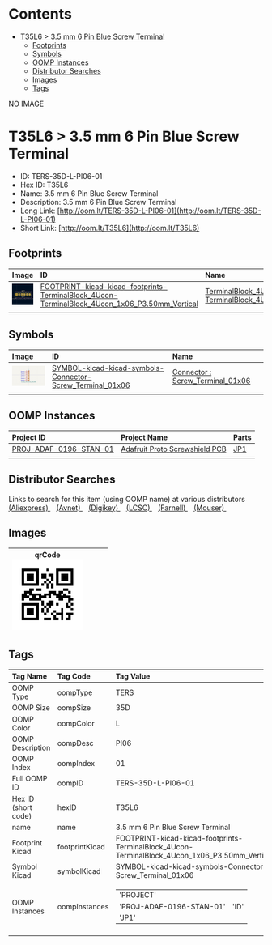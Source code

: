 



Contents
========

* [T35L6 > 3.5 mm 6 Pin Blue Screw Terminal](#t35l6--35-mm-6-pin-blue-screw-terminal)
	* [Footprints](#footprints)
	* [Symbols](#symbols)
	* [OOMP Instances](#oomp-instances)
	* [Distributor Searches](#distributor-searches)
	* [Images](#images)
	* [Tags](#tags)
  
NO IMAGE  
# T35L6 > 3.5 mm 6 Pin Blue Screw Terminal

- ID: TERS-35D-L-PI06-01
- Hex ID: T35L6
- Name: 3.5 mm 6 Pin Blue Screw Terminal
- Description: 3.5 mm 6 Pin Blue Screw Terminal
- Long Link: [http://oom.lt/TERS-35D-L-PI06-01](http://oom.lt/TERS-35D-L-PI06-01)
- Short Link: [http://oom.lt/T35L6](http://oom.lt/T35L6)

## Footprints
  

|Image|ID|Name|
| :--- | :--- | :--- |
|[![](https://raw.githubusercontent.com/oomlout/oomlout_OOMP_eda_V2/main/FOOTPRINT/kicad/kicad-footprints/TerminalBlock_4Ucon/TerminalBlock_4Ucon_1x06_P3.50mm_Vertical/image_140.png)](https://github.com/oomlout/oomlout_OOMP_eda_V2/tree/main/FOOTPRINT/kicad/kicad-footprints/TerminalBlock_4Ucon/TerminalBlock_4Ucon_1x06_P3.50mm_Vertical/)|[FOOTPRINT-kicad-kicad-footprints-TerminalBlock_4Ucon-TerminalBlock_4Ucon_1x06_P3.50mm_Vertical](https://github.com/oomlout/oomlout_OOMP_eda_V2/tree/main/FOOTPRINT/kicad/kicad-footprints/TerminalBlock_4Ucon/TerminalBlock_4Ucon_1x06_P3.50mm_Vertical/)|[TerminalBlock_4Ucon : TerminalBlock_4Ucon_1x06_P3.50mm_Vertical](https://github.com/oomlout/oomlout_OOMP_eda_V2/tree/main/FOOTPRINT/kicad/kicad-footprints/TerminalBlock_4Ucon/TerminalBlock_4Ucon_1x06_P3.50mm_Vertical/)|
||||

## Symbols
  

|Image|ID|Name|
| :--- | :--- | :--- |
|[![](https://raw.githubusercontent.com/oomlout/oomlout_OOMP_eda_V2/main/SYMBOL/kicad/kicad-symbols/Connector/Screw_Terminal_01x06/image_140.png)](https://github.com/oomlout/oomlout_OOMP_eda_V2/tree/main/SYMBOL/kicad/kicad-symbols/Connector/Screw_Terminal_01x06/)|[SYMBOL-kicad-kicad-symbols-Connector-Screw_Terminal_01x06](https://github.com/oomlout/oomlout_OOMP_eda_V2/tree/main/SYMBOL/kicad/kicad-symbols/Connector/Screw_Terminal_01x06/)|[Connector : Screw_Terminal_01x06](https://github.com/oomlout/oomlout_OOMP_eda_V2/tree/main/SYMBOL/kicad/kicad-symbols/Connector/Screw_Terminal_01x06/)|
||||

## OOMP Instances
  

|Project ID|Project Name|Parts|
| :--- | :--- | :--- |
|[PROJ-ADAF-0196-STAN-01](https://github.com/oomlout/oomlout_OOMP_projects_V2/tree/main/PROJ/ADAF/0196/STAN/01/)|[Adafruit Proto Screwshield PCB](https://github.com/oomlout/oomlout_OOMP_projects_V2/tree/main/PROJ/ADAF/0196/STAN/01/)|[JP1](https://github.com/oomlout/oomlout_OOMP_projects_V2/tree/main/PROJ/ADAF/0196/STAN/01/)|
||||

## Distributor Searches
  
Links to search for this item (using OOMP name) at various distributors  
[(Aliexpress) ](https://www.aliexpress.com/wholesale?SearchText=11173.5+mm+6+Pin+Blue+Screw+Terminal)&nbsp;&nbsp;&nbsp;[(Avnet) ](https://www.avnet.com/shop/us/search/3.5+mm+6+Pin+Blue+Screw+Terminal)&nbsp;&nbsp;&nbsp;[(Digikey) ](https://www.digikey.co.uk/en/products/result?s=3.5+mm+6+Pin+Blue+Screw+Terminal)&nbsp;&nbsp;&nbsp;[(LCSC) ](https://www.lcsc.com/search?q=3.5+mm+6+Pin+Blue+Screw+Terminal)&nbsp;&nbsp;&nbsp;[(Farnell) ](https://uk.farnell.com/search?st=3.5+mm+6+Pin+Blue+Screw+Terminal)&nbsp;&nbsp;&nbsp;[(Mouser) ](https://www.mouser.com/c/?q=3.5+mm+6+Pin+Blue+Screw+Terminal)&nbsp;&nbsp;&nbsp;
## Images
  

|qrCode<br>[![](https://raw.githubusercontent.com/oomlout/oomlout_OOMP_parts_V2/main/TERS/35D/L/PI06/01/qrCode_140.png)](https://github.com/oomlout/oomlout_OOMP_parts_V2/tree/main/TERS/35D/L/PI06/01/qrCode.png)||||
| :---: | :---: | :---: | :---: |

## Tags
  

|Tag Name|Tag Code|Tag Value|
| :--- | :--- | :--- |
|OOMP Type|oompType|TERS|
|OOMP Size|oompSize|35D|
|OOMP Color|oompColor|L|
|OOMP Description|oompDesc|PI06|
|OOMP Index|oompIndex|01|
|Full OOMP ID|oompID|TERS-35D-L-PI06-01|
|Hex ID (short code)|hexID|T35L6|
|name|name|3.5 mm 6 Pin Blue Screw Terminal|
|Footprint Kicad|footprintKicad|FOOTPRINT-kicad-kicad-footprints-TerminalBlock_4Ucon-TerminalBlock_4Ucon_1x06_P3.50mm_Vertical|
|Symbol Kicad|symbolKicad|SYMBOL-kicad-kicad-symbols-Connector-Screw_Terminal_01x06|
|OOMP Instances|oompInstances|<table><tr><td>'PROJECT'</td></tr><tr><td> 'PROJ-ADAF-0196-STAN-01'</td><td> 'ID'</td></tr><tr><td> 'JP1'</td></tr></table>|
||||
